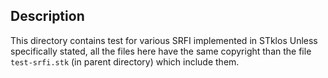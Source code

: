 ## Description

This directory contains test for various SRFI implemented in STklos
Unless specifically stated, all the files here have the same copyright
than the file `test-srfi.stk` (in parent directory) which include them.
